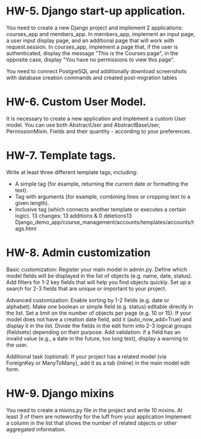 # HW-5. Django start-up application.
You need to create a new Django project and implement 2 applications: courses_app and members_app.
In members_app, implement an input page, a user input display page, and an additional page that will work with request.session. 
In courses_app, implement a page that, 
if the user is authenticated, display the message "This is the Courses page", 
in the opposite case, display "You have no permissions to view this page".

You need to connect PostgreSQL and additionally download screenshots with database creation commands and created post-migration tables

# HW-6. Custom User Model.
It is necessary to create a new application and implement a custom User model.
You can use both AbstractUser and AbstractBaseUser, PermissionMixin.
Fields and their quantity - according to your preferences.

# HW-7. Template tags.
Write at least three different template tags, including: 
- A simple tag (for example, returning the current date or formatting the text). 
- Tag with arguments (for example, combining lines or cropping text to a given length). 
- Inclusive tag (which connects another template or executes a certain logic).
 13 changes: 13 additions & 0 deletions13  
Django_demo_app/course_management/accounts/templates/accounts/tags.html

# HW-8. Admin customization
Basic customization:
Register your main model in admin.py.
Define which model fields will be displayed in the list of objects (e.g. name, date, status).
Add filters for 1-2 key fields that will help you find objects quickly.
Set up a search for 2-3 fields that are unique or important to your project.

Advanced customization:
Enable sorting by 1-2 fields (e.g. date or alphabet).
Make one boolean or simple field (e.g. status) editable directly in the list.
Set a limit on the number of objects per page (e.g. 10 or 15).
If your model does not have a creation date field, add it (auto_now_add=True) and display it in the list.
Divide the fields in the edit form into 2-3 logical groups (fieldsets) depending on their purpose.
Add validation: if a field has an invalid value (e.g., a date in the future, too long text), display a warning to the user.

Additional task (optional):
If your project has a related model (via ForeignKey or ManyToMany), add it as a tab (inline) in the main model edit form.

# HW-9. Django mixins
You need to create a mixins.py file in the project and write 10 mixins. At least 3 of them are noteworthy for the luff from your application
Implement a column in the list that shows the number of related objects or other aggregated information.
